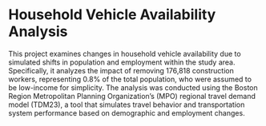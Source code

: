 # Household Vehicle Availability Analysis

This project examines changes in household vehicle availability due to simulated shifts in population and employment within the study area. 
Specifically, it analyzes the impact of removing 176,818 construction workers, representing 0.8% of the total population, who were assumed to be low-income for simplicity. 
The analysis was conducted using the Boston Region Metropolitan Planning Organization’s (MPO) regional travel demand model (TDM23), a tool that simulates travel behavior and transportation system performance based on demographic and employment changes.
